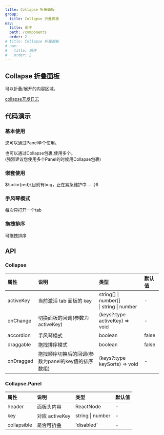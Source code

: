 ```yaml
---
title: Collapse 折叠面板
group:
  title: Collapse 折叠面板
nav:
  title: 组件
  path: /components
  order: 2 
# title: Collapse 折叠面板
# nav:
#   title: 组件
#   order: 2
---
```


## Collapse 折叠面板

可以折叠/展开的内容区域。

[collapse开发日志](https://www.wolai.com/772qXiDuDR6or5rk1mpjAi?theme=light)
## 代码演示

### **基本使用**
您可以通过Panel单个使用。
<code src="./demo/basic.jsx"></code>

也可以通过Collapse包裹,使用多个。<br>(强烈建议您使用多个Panel的时候用Collapse包裹)
<code src="./demo/group.jsx"></code>

### **嵌套使用**
$\color{red}{目前有bug，正在紧急维护中......}$
<code src="./demo/nesting.jsx"></code>
### **手风琴模式**
每次只打开一个tab
<code src="./demo/accordion.jsx"></code>

### **拖拽排序**
可拖拽排序
<code src="./demo/draggable.jsx"></code>
## API

### Collapse
| 属性 | 说明 | 类型 | 默认值 |
| :---- | :---- | :---- | :------ |
| activeKey | 当前激活 tab 面板的 key | string[] \| number[] <br>\| string \| number | - |
| onChange | 切换面板的回调(参数为activeKey) | (keys?:type activeKey) => void | - |
| accordion | 手风琴模式 | boolean | false | - |
| draggable | 拖拽排序模式 | boolean | false | - |
| onDragged | 拖拽顺序切换后的回调(参数为panel的key值的排序数组) | (keys?:type keySorts) => void | - |

### Collapse.Panel
| 属性 | 说明 | 类型 | 默认值 |
| :---- | :---- | :---- | :------ |
| header | 面板头内容 | ReactNode | - |
| key | 对应 activeKey | string \| number | - |
| collapsible | 是否可折叠 | 'disabled' | - |